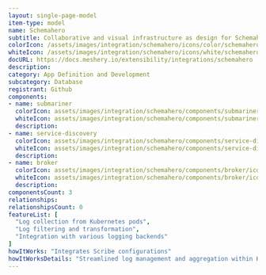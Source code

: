 ```yaml
---
layout: single-page-model
item-type: model
name: Schemahero
subtitle: Collaborative and visual infrastructure as design for Schemahero
colorIcon: /assets/images/integration/schemahero/icons/color/schemahero-color.svg
whiteIcon: /assets/images/integration/schemahero/icons/white/schemahero-white.svg
docURL: https://docs.meshery.io/extensibility/integrations/schemahero
description: 
category: App Definition and Development
subcategory: Database
registrant: Github
components: 
- name: submariner
  colorIcon: assets/images/integration/schemahero/components/submariner/icons/color/submariner-color.svg
  whiteIcon: assets/images/integration/schemahero/components/submariner/icons/white/submariner-white.svg
  description: 
- name: service-discovery
  colorIcon: assets/images/integration/schemahero/components/service-discovery/icons/color/service-discovery-color.svg
  whiteIcon: assets/images/integration/schemahero/components/service-discovery/icons/white/service-discovery-white.svg
  description: 
- name: broker
  colorIcon: assets/images/integration/schemahero/components/broker/icons/color/broker-color.svg
  whiteIcon: assets/images/integration/schemahero/components/broker/icons/white/broker-white.svg
  description: 
componentsCount: 3
relationships: 
relationshipsCount: 0
featureList: [
  "Log collection from Kubernetes pods",
  "Log filtering and transformation",
  "Integration with various logging backends"
]
howItWorks: "Integrates Scribe configurations"
howItWorksDetails: "Streamlined log management and aggregation within Kubernetes"
---
```

